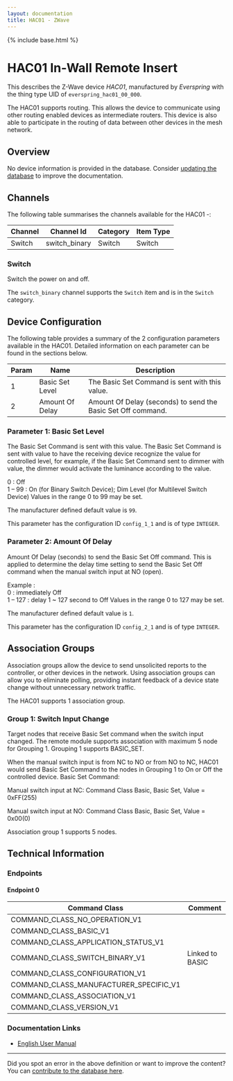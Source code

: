 ```yaml
---
layout: documentation
title: HAC01 - ZWave
---
```


{% include base.html %}

# HAC01 In-Wall Remote Insert
This describes the Z-Wave device *HAC01*, manufactured by *Everspring* with the thing type UID of ```everspring_hac01_00_000```.

The HAC01 supports routing. This allows the device to communicate using other routing enabled devices as intermediate routers.  This device is also able to participate in the routing of data between other devices in the mesh network.

## Overview

No device information is provided in the database. Consider [updating the database](http://www.cd-jackson.com/index.php/zwave/zwave-device-database/zwave-device-list/devicesummary/270) to improve the documentation.

## Channels

The following table summarises the channels available for the HAC01 -:

| Channel | Channel Id | Category | Item Type |
|---------|------------|----------|-----------|
| Switch | switch_binary | Switch | Switch | 

### Switch

Switch the power on and off.

The ```switch_binary``` channel supports the ```Switch``` item and is in the ```Switch``` category.



## Device Configuration

The following table provides a summary of the 2 configuration parameters available in the HAC01.
Detailed information on each parameter can be found in the sections below.

| Param | Name  | Description |
|-------|-------|-------------|
| 1 | Basic Set Level | The Basic Set Command is sent with this value. |
| 2 | Amount Of Delay | Amount Of Delay (seconds) to send the Basic Set Off command. |

### Parameter 1: Basic Set Level

The Basic Set Command is sent with this value.
The Basic Set Command is sent with value to have the receiving device recognize the value for controlled level, for example, if the Basic Set Command sent to dimmer with value, the dimmer would activate the luminance according to the value.  
  
0 : Off  
1 – 99 : On (for Binary Switch Device); Dim Level (for Multilevel Switch Device)
Values in the range 0 to 99 may be set.

The manufacturer defined default value is ```99```.

This parameter has the configuration ID ```config_1_1``` and is of type ```INTEGER```.


### Parameter 2: Amount Of Delay

Amount Of Delay (seconds) to send the Basic Set Off command.
This is applied to determine the delay time setting to send the Basic Set Off command when the manual switch input at NO (open).  
  
Example :  
0 : immediately Off  
1 – 127 : delay 1 ~ 127 second to Off
Values in the range 0 to 127 may be set.

The manufacturer defined default value is ```1```.

This parameter has the configuration ID ```config_2_1``` and is of type ```INTEGER```.


## Association Groups

Association groups allow the device to send unsolicited reports to the controller, or other devices in the network. Using association groups can allow you to eliminate polling, providing instant feedback of a device state change without unnecessary network traffic.

The HAC01 supports 1 association group.

### Group 1: Switch Input Change

Target nodes that receive Basic Set command when the switch input changed.
The remote module supports association with maximum 5 node for Grouping 1. Grouping 1 supports BASIC_SET.

When the manual switch input is from NC to NO or from NO to NC, HAC01 would send Basic Set Command to the nodes in Grouping 1 to On or Off the controlled device. Basic Set Command:

Manual switch input at NC: Command Class Basic, Basic Set, Value = 0xFF(255)

Manual switch input at NO: Command Class Basic, Basic Set, Value = 0x00(0)

Association group 1 supports 5 nodes.

## Technical Information

### Endpoints

#### Endpoint 0

| Command Class | Comment |
|---------------|---------|
| COMMAND_CLASS_NO_OPERATION_V1| |
| COMMAND_CLASS_BASIC_V1| |
| COMMAND_CLASS_APPLICATION_STATUS_V1| |
| COMMAND_CLASS_SWITCH_BINARY_V1| Linked to BASIC|
| COMMAND_CLASS_CONFIGURATION_V1| |
| COMMAND_CLASS_MANUFACTURER_SPECIFIC_V1| |
| COMMAND_CLASS_ASSOCIATION_V1| |
| COMMAND_CLASS_VERSION_V1| |

### Documentation Links

* [English User Manual](https://www.cd-jackson.com/zwave_device_uploads/270/z-wave-everspring-in-wall-remote-insert-manual.pdf)

---

Did you spot an error in the above definition or want to improve the content?
You can [contribute to the database here](http://www.cd-jackson.com/index.php/zwave/zwave-device-database/zwave-device-list/devicesummary/270).
